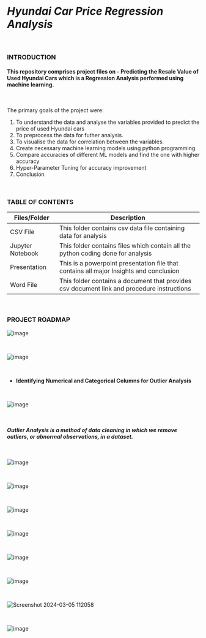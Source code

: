 # *Hyundai Car Price Regression Analysis*  

<br />


### **INTRODUCTION**

####  This repository comprises project files on - Predicting the Resale Value of Used Hyundai Cars which is a Regression Analysis performed using machine learning. 

<br/>

The primary goals of the project were:

1. To understand the data and analyse the variables provided to predict the price of used Hyundai cars
2. To preprocess the data for futher analysis.
3. To visualise the data for correlation between the variables.
4. Create necessary machine learning models using python programming
5. Compare accuracies of different ML models and find the one with higher accuracy
6. Hyper-Parameter Tuning for accuracy improvement
7. Conclusion


<br />

### **TABLE OF CONTENTS**

| Files/Folder | Description |
| -----------  | ----------- |
| CSV File  | This folder contains csv data file containing data for analysis           |
| Jupyter Notebook    | This folder contains files which contain all the python coding done for analysis     |
| Presentation | This is a powerpoint presentation file that contains all major Insights and conclusion |
| Word File | This folder contains a document that provides csv document link and procedure instructions   |



<br />

### **PROJECT ROADMAP**

![image](https://github.com/Rushikesh-Kharat/Hyundai-Car-Price-Regression-Analysis/assets/99657888/6335cf9c-ba99-4b1f-bfcf-2c842c82889b)


<br />

![image](https://github.com/Rushikesh-Kharat/Hyundai-Car-Price-Regression-Analysis/assets/99657888/b9e64753-2f3f-4595-9e43-3f9c95e345cc)

<br />

- **Identifying Numerical and Categorical Columns for Outlier Analysis**

<br />


![image](https://github.com/Rushikesh-Kharat/Hyundai-Car-Price-Regression-Analysis/assets/99657888/c915d0e9-284b-4f71-8846-fe0617e6d4dd)

<br />

#### *Outlier Analysis is a method of data cleaning in which we remove outliers, or abnormal observations, in a dataset.*

<br />


![image](https://github.com/Rushikesh-Kharat/Hyundai-Car-Price-Regression-Analysis/assets/99657888/d7622149-8502-4ed1-8891-ce5338719fcc)

<br />

![image](https://github.com/Rushikesh-Kharat/Hyundai-Car-Price-Regression-Analysis/assets/99657888/223f4cb1-ecf2-4b09-810d-12ef7753502b)

<br />

![image](https://github.com/Rushikesh-Kharat/Hyundai-Car-Price-Regression-Analysis/assets/99657888/51a047ca-46aa-4d32-aec4-9775f64ce8ba)

<br />

![image](https://github.com/Rushikesh-Kharat/Hyundai-Car-Price-Regression-Analysis/assets/99657888/d3904f98-33f3-4cd9-af39-0eda6ac6a70c)

<br />

![image](https://github.com/Rushikesh-Kharat/Hyundai-Car-Price-Regression-Analysis/assets/99657888/5351eb60-a8ed-4e70-a1a2-0cc176355fbe)

<br />

![image](https://github.com/Rushikesh-Kharat/Hyundai-Car-Price-Regression-Analysis/assets/99657888/1afb3080-3bcb-4bc2-9998-693a1719f980)

<br />

![Screenshot 2024-03-05 112058](https://github.com/Rushikesh-Kharat/Hyundai-Car-Price-Regression-Analysis/assets/99657888/b16ba163-126e-436f-883d-3b1276c96f67)


<br />

![image](https://github.com/Rushikesh-Kharat/Hyundai-Car-Price-Regression-Analysis/assets/99657888/7d054fbd-92a9-4f11-95e7-f9c4135572f6)

<br />










